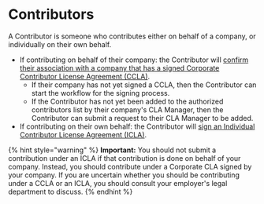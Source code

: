 # Contributors

A Contributor is someone who contributes either on behalf of a company, or individually on their own behalf.

* If contributing on behalf of their company: the Cont​ributor will [confirm their association with a company that has a signed Corporate Contributor License Agreement (CCLA)](corporate-contributor.md).
  * If their company has not yet signed a CCLA, then the Contributor can start the workflow for the signing process.
  * If the Contributor has not yet been added to the authorized contributors list by their company's CLA Manager, then the Contributor can submit a request to their CLA Manager to be added.
* If contributing on their own behalf: the Contributor will ​[sign an Individual Contributor License Agreement (ICLA)](individual-contributor.md).

{% hint style="warning" %}
**Important:** You should not submit a contribution under an ICLA if that contribution is done on behalf of your company. Instead, you should contribute under a Corporate CLA signed by your company. If you are uncertain whether you should be contributing under a CCLA or an ICLA, you should consult your employer's legal department to discuss.
{% endhint %}
